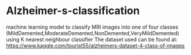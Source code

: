 # Alzheimer-s-classification
machine learning model to classify MRI images into one of four classes (MildDemented,ModerateDemented,NonDemented,VeryMildDemented) using K nearest neighbour classifier
The dataset used can be found at: https://www.kaggle.com/tourist55/alzheimers-dataset-4-class-of-images
